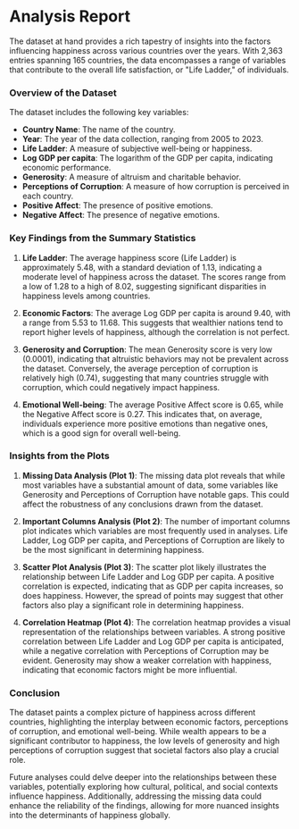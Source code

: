 # Analysis Report

The dataset at hand provides a rich tapestry of insights into the factors influencing happiness across various countries over the years. With 2,363 entries spanning 165 countries, the data encompasses a range of variables that contribute to the overall life satisfaction, or "Life Ladder," of individuals. 

### Overview of the Dataset

The dataset includes the following key variables:
- **Country Name**: The name of the country.
- **Year**: The year of the data collection, ranging from 2005 to 2023.
- **Life Ladder**: A measure of subjective well-being or happiness.
- **Log GDP per capita**: The logarithm of the GDP per capita, indicating economic performance.
- **Generosity**: A measure of altruism and charitable behavior.
- **Perceptions of Corruption**: A measure of how corruption is perceived in each country.
- **Positive Affect**: The presence of positive emotions.
- **Negative Affect**: The presence of negative emotions.

### Key Findings from the Summary Statistics

1. **Life Ladder**: The average happiness score (Life Ladder) is approximately 5.48, with a standard deviation of 1.13, indicating a moderate level of happiness across the dataset. The scores range from a low of 1.28 to a high of 8.02, suggesting significant disparities in happiness levels among countries.

2. **Economic Factors**: The average Log GDP per capita is around 9.40, with a range from 5.53 to 11.68. This suggests that wealthier nations tend to report higher levels of happiness, although the correlation is not perfect.

3. **Generosity and Corruption**: The mean Generosity score is very low (0.0001), indicating that altruistic behaviors may not be prevalent across the dataset. Conversely, the average perception of corruption is relatively high (0.74), suggesting that many countries struggle with corruption, which could negatively impact happiness.

4. **Emotional Well-being**: The average Positive Affect score is 0.65, while the Negative Affect score is 0.27. This indicates that, on average, individuals experience more positive emotions than negative ones, which is a good sign for overall well-being.

### Insights from the Plots

1. **Missing Data Analysis (Plot 1)**: The missing data plot reveals that while most variables have a substantial amount of data, some variables like Generosity and Perceptions of Corruption have notable gaps. This could affect the robustness of any conclusions drawn from the dataset.

2. **Important Columns Analysis (Plot 2)**: The number of important columns plot indicates which variables are most frequently used in analyses. Life Ladder, Log GDP per capita, and Perceptions of Corruption are likely to be the most significant in determining happiness.

3. **Scatter Plot Analysis (Plot 3)**: The scatter plot likely illustrates the relationship between Life Ladder and Log GDP per capita. A positive correlation is expected, indicating that as GDP per capita increases, so does happiness. However, the spread of points may suggest that other factors also play a significant role in determining happiness.

4. **Correlation Heatmap (Plot 4)**: The correlation heatmap provides a visual representation of the relationships between variables. A strong positive correlation between Life Ladder and Log GDP per capita is anticipated, while a negative correlation with Perceptions of Corruption may be evident. Generosity may show a weaker correlation with happiness, indicating that economic factors might be more influential.

### Conclusion

The dataset paints a complex picture of happiness across different countries, highlighting the interplay between economic factors, perceptions of corruption, and emotional well-being. While wealth appears to be a significant contributor to happiness, the low levels of generosity and high perceptions of corruption suggest that societal factors also play a crucial role. 

Future analyses could delve deeper into the relationships between these variables, potentially exploring how cultural, political, and social contexts influence happiness. Additionally, addressing the missing data could enhance the reliability of the findings, allowing for more nuanced insights into the determinants of happiness globally.